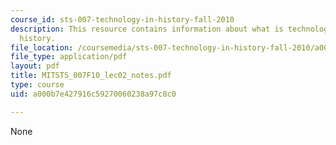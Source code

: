 ```yaml
---
course_id: sts-007-technology-in-history-fall-2010
description: This resource contains information about what is technology? What is
  history.
file_location: /coursemedia/sts-007-technology-in-history-fall-2010/a000b7e427916c59270060238a97c8c0_MITSTS_007F10_lec02_notes.pdf
file_type: application/pdf
layout: pdf
title: MITSTS_007F10_lec02_notes.pdf
type: course
uid: a000b7e427916c59270060238a97c8c0

---
```

None